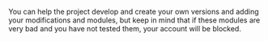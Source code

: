You can help the project develop and create your own versions and adding your modifications and modules, but keep in mind that if these modules are very bad and you have not tested them, your account will be blocked. 
